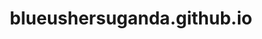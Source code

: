 # blueushersuganda.github.io
<!DOCTYPE html>
<html lang="en">
<head>
    <meta charset="UTF-8">
    <meta name="viewport" content="width=device-width, initial-scale=1.0">
    <title>Blue Ushers Uganda Ltd - Professional Ushering Services</title>
    <style>
        * {
            margin: 0;
            padding: 0;
            box-sizing: border-box;
        }

        body {
            font-family: 'Arial', sans-serif;
            line-height: 1.6;
            color: #333;
        }

        .container {
            max-width: 1200px;
            margin: 0 auto;
            padding: 0 20px;
        }

        /* Header */
        header {
            background: linear-gradient(135deg, #2c5aa0, #1e3d72);
            color: white;
            padding: 1rem 0;
            position: fixed;
            width: 100%;
            top: 0;
            z-index: 1000;
            box-shadow: 0 2px 10px rgba(0,0,0,0.1);
        }

        nav {
            display: flex;
            justify-content: space-between;
            align-items: center;
        }

        .logo {
            font-size: 1.8rem;
            font-weight: bold;
        }

        .nav-links {
            display: flex;
            list-style: none;
            gap: 2rem;
        }

        .nav-links a {
            color: white;
            text-decoration: none;
            transition: color 0.3s;
        }

        .nav-links a:hover {
            color: #87ceeb;
        }

        .menu-toggle {
            display: none;
            background: none;
            border: none;
            color: white;
            font-size: 1.5rem;
            cursor: pointer;
        }

        /* Hero Section */
        .hero {
            background: linear-gradient(rgba(44, 90, 160, 0.8), rgba(30, 61, 114, 0.8)), url('data:image/svg+xml,<svg xmlns="http://www.w3.org/2000/svg" viewBox="0 0 1200 600"><rect fill="%23f0f8ff" width="1200" height="600"/><path fill="%232c5aa0" opacity="0.1" d="M0,300 Q300,200 600,300 T1200,300 L1200,600 L0,600 Z"/></svg>');
            height: 100vh;
            display: flex;
            align-items: center;
            text-align: center;
            color: white;
        }

        .hero-content h1 {
            font-size: 3.5rem;
            margin-bottom: 1rem;
            animation: fadeInUp 1s ease;
        }

        .hero-content p {
            font-size: 1.3rem;
            margin-bottom: 2rem;
            animation: fadeInUp 1s ease 0.3s both;
        }

        .cta-button {
            display: inline-block;
            background: #ff6b35;
            color: white;
            padding: 15px 30px;
            text-decoration: none;
            border-radius: 50px;
            font-weight: bold;
            transition: all 0.3s;
            animation: fadeInUp 1s ease 0.6s both;
        }

        .cta-button:hover {
            background: #e55a2b;
            transform: translateY(-3px);
            box-shadow: 0 10px 20px rgba(0,0,0,0.2);
        }

        /* Sections */
        section {
            padding: 80px 0;
        }

        .section-title {
            text-align: center;
            font-size: 2.5rem;
            margin-bottom: 3rem;
            color: #2c5aa0;
        }

        /* Services */
        .services-grid {
            display: grid;
            grid-template-columns: repeat(auto-fit, minmax(300px, 1fr));
            gap: 2rem;
            margin-top: 3rem;
        }

        .service-card {
            background: white;
            padding: 2rem;
            border-radius: 15px;
            box-shadow: 0 10px 30px rgba(0,0,0,0.1);
            text-align: center;
            transition: transform 0.3s, box-shadow 0.3s;
        }

        .service-card:hover {
            transform: translateY(-10px);
            box-shadow: 0 20px 40px rgba(0,0,0,0.15);
        }

        .service-icon {
            width: 80px;
            height: 80px;
            background: #2c5aa0;
            border-radius: 50%;
            display: flex;
            align-items: center;
            justify-content: center;
            margin: 0 auto 1rem;
            color: white;
            font-size: 2rem;
        }

        /* About */
        .about-content {
            display: grid;
            grid-template-columns: 1fr 1fr;
            gap: 3rem;
            align-items: center;
        }

        .about-text {
            font-size: 1.1rem;
            line-height: 1.8;
        }

        .about-stats {
            display: grid;
            grid-template-columns: repeat(2, 1fr);
            gap: 1rem;
            margin-top: 2rem;
        }

        .stat-card {
            background: #f8f9fa;
            padding: 1.5rem;
            border-radius: 10px;
            text-align: center;
        }

        .stat-number {
            font-size: 2rem;
            font-weight: bold;
            color: #2c5aa0;
        }

        /* Booking Form */
        .booking-form {
            background: #f8f9fa;
            padding: 3rem;
            border-radius: 15px;
            max-width: 600px;
            margin: 0 auto;
        }

        .form-group {
            margin-bottom: 1.5rem;
        }

        .form-group label {
            display: block;
            margin-bottom: 0.5rem;
            font-weight: bold;
            color: #2c5aa0;
        }

        .form-group input,
        .form-group select,
        .form-group textarea {
            width: 100%;
            padding: 12px;
            border: 1px solid #ddd;
            border-radius: 8px;
            font-size: 1rem;
        }

        .form-group textarea {
            height: 120px;
            resize: vertical;
        }

        .submit-btn {
            background: #2c5aa0;
            color: white;
            padding: 15px 30px;
            border: none;
            border-radius: 8px;
            font-size: 1rem;
            font-weight: bold;
            cursor: pointer;
            transition: background 0.3s;
            width: 100%;
        }

        .submit-btn:hover {
            background: #1e3d72;
        }

        /* Contact */
        .contact-info {
            display: grid;
            grid-template-columns: repeat(auto-fit, minmax(250px, 1fr));
            gap: 2rem;
        }

        .contact-card {
            background: white;
            padding: 2rem;
            border-radius: 15px;
            box-shadow: 0 5px 15px rgba(0,0,0,0.1);
            text-align: center;
        }

        .contact-icon {
            width: 60px;
            height: 60px;
            background: #ff6b35;
            border-radius: 50%;
            display: flex;
            align-items: center;
            justify-content: center;
            margin: 0 auto 1rem;
            color: white;
            font-size: 1.5rem;
        }

        /* Footer */
        footer {
            background: #1e3d72;
            color: white;
            text-align: center;
            padding: 2rem 0;
        }

        /* Animations */
        @keyframes fadeInUp {
            from {
                opacity: 0;
                transform: translateY(30px);
            }
            to {
                opacity: 1;
                transform: translateY(0);
            }
        }

        /* Responsive */
        @media (max-width: 768px) {
            .menu-toggle {
                display: block;
            }

            .nav-links {
                display: none;
                position: absolute;
                top: 100%;
                left: 0;
                width: 100%;
                background: #2c5aa0;
                flex-direction: column;
                padding: 1rem;
            }

            .nav-links.active {
                display: flex;
            }

            .hero-content h1 {
                font-size: 2.5rem;
            }

            .about-content {
                grid-template-columns: 1fr;
            }

            .services-grid,
            .contact-info {
                grid-template-columns: 1fr;
            }
        }
    </style>
</head>
<body>
    <!-- Header -->
    <header>
        <nav class="container">
            <div class="logo">Blue Ushers Uganda</div>
            <button class="menu-toggle" id="menuToggle">☰</button>
            <ul class="nav-links" id="navLinks">
                <li><a href="#home">Home</a></li>
                <li><a href="#services">Services</a></li>
                <li><a href="#about">About</a></li>
                <li><a href="#book">Book Now</a></li>
                <li><a href="#contact">Contact</a></li>
            </ul>
        </nav>
    </header>

    <!-- Hero Section -->
    <section id="home" class="hero">
        <div class="container">
            <div class="hero-content">
                <h1>Professional Ushering Services</h1>
                <p>Elevating events with grace, professionalism, and exceptional service across Uganda</p>
                <a href="#book" class="cta-button">Book Our Services</a>
            </div>
        </div>
    </section>

    <!-- Services Section -->
    <section id="services">
        <div class="container">
            <h2 class="section-title">Our Services</h2>
            <div class="services-grid">
                <div class="service-card">
                    <div class="service-icon">🎭</div>
                    <h3>Event Ushering</h3>
                    <p>Professional ushers for conferences, seminars, and corporate events. We ensure smooth guest management and exceptional hospitality.</p>
                </div>
                <div class="service-card">
                    <div class="service-icon">💒</div>
                    <h3>Wedding Ushering</h3>
                    <p>Make your special day perfect with our elegant wedding ushers who guide guests with grace and ensure seamless ceremony flow.</p>
                </div>
                <div class="service-card">
                    <div class="service-icon">🎓</div>
                    <h3>Graduation Ceremonies</h3>
                    <p>Experienced ushers for graduation events, managing crowd flow and ensuring dignified proceedings for this milestone occasion.</p>
                </div>
                <div class="service-card">
                    <div class="service-icon">🎪</div>
                    <h3>Entertainment Events</h3>
                    <p>Dynamic ushering services for concerts, shows, and entertainment venues with focus on safety and guest satisfaction.</p>
                </div>
                <div class="service-card">
                    <div class="service-icon">🏢</div>
                    <h3>Corporate Functions</h3>
                    <p>Professional support for board meetings, AGMs, and corporate gatherings with discretion and efficiency.</p>
                </div>
                <div class="service-card">
                    <div class="service-icon">⛪</div>
                    <h3>Religious Ceremonies</h3>
                    <p>Respectful and courteous ushering for religious events, maintaining the sanctity and order of the occasion.</p>
                </div>
            </div>
        </div>
    </section>

    <!-- About Section -->
    <section id="about">
        <div class="container">
            <h2 class="section-title">About Blue Ushers Uganda</h2>
            <div class="about-content">
                <div class="about-text">
                    <p>Blue Ushers Uganda Ltd is a premier ushering company dedicated to providing exceptional hospitality services across Uganda. With years of experience in event management and customer service, we pride ourselves on delivering professional, courteous, and reliable ushering services.</p>
                    
                    <p>Our team consists of highly trained professionals who understand the importance of first impressions and seamless event execution. We work closely with event organizers to ensure every guest feels welcomed and every detail is perfectly managed.</p>
                    
                    <p>Whether it's a corporate event, wedding, graduation, or any special occasion, Blue Ushers Uganda is committed to elevating your event experience through our dedication to excellence and professionalism.</p>
                </div>
                <div class="about-stats">
                    <div class="stat-card">
                        <div class="stat-number">500+</div>
                        <p>Events Served</p>
                    </div>
                    <div class="stat-card">
                        <div class="stat-number">98%</div>
                        <p>Client Satisfaction</p>
                    </div>
                    <div class="stat-card">
                        <div class="stat-number">50+</div>
                        <p>Trained Ushers</p>
                    </div>
                    <div class="stat-card">
                        <div class="stat-number">5</div>
                        <p>Years Experience</p>
                    </div>
                </div>
            </div>
        </div>
    </section>

    <!-- Booking Section -->
    <section id="book">
        <div class="container">
            <h2 class="section-title">Book Our Services</h2>
            <form class="booking-form" id="bookingForm">
                <div class="form-group">
                    <label for="eventType">Event Type</label>
                    <select id="eventType" required>
                        <option value="">Select Event Type</option>
                        <option value="wedding">Wedding</option>
                        <option value="corporate">Corporate Event</option>
                        <option value="conference">Conference/Seminar</option>
                        <option value="graduation">Graduation</option>
                        <option value="entertainment">Entertainment Event</option>
                        <option value="religious">Religious Ceremony</option>
                        <option value="other">Other</option>
                    </select>
                </div>
                
                <div class="form-group">
                    <label for="clientName">Your Name</label>
                    <input type="text" id="clientName" required>
                </div>
                
                <div class="form-group">
                    <label for="email">Email</label>
                    <input type="email" id="email" required>
                </div>
                
                <div class="form-group">
                    <label for="phone">Phone Number</label>
                    <input type="tel" id="phone" required>
                </div>
                
                <div class="form-group">
                    <label for="eventDate">Event Date</label>
                    <input type="date" id="eventDate" required>
                </div>
                
                <div class="form-group">
                    <label for="venue">Venue</label>
                    <input type="text" id="venue" required>
                </div>
                
                <div class="form-group">
                    <label for="guestCount">Expected Guest Count</label>
                    <input type="number" id="guestCount" min="1" required>
                </div>
                
                <div class="form-group">
                    <label for="ushersNeeded">Number of Ushers Needed</label>
                    <input type="number" id="ushersNeeded" min="1" required>
                </div>
                
                <div class="form-group">
                    <label for="requirements">Special Requirements</label>
                    <textarea id="requirements" placeholder="Please describe any special requirements or additional information..."></textarea>
                </div>
                
                <button type="submit" class="submit-btn">Submit Booking Request</button>
            </form>
        </div>
    </section>

    <!-- Contact Section -->
    <section id="contact">
        <div class="container">
            <h2 class="section-title">Contact Us</h2>
            <div class="contact-info">
                <div class="contact-card">
                    <div class="contact-icon">📍</div>
                    <h3>Our Office</h3>
                    <p>Kampala, Uganda<br>Plot 123, Business District</p>
                </div>
                <div class="contact-card">
                    <div class="contact-icon">📞</div>
                    <h3>Phone</h3>
                    <p>+256 700 123 456<br>+256 750 789 012</p>
                </div>
                <div class="contact-card">
                    <div class="contact-icon">✉️</div>
                    <h3>Email</h3>
                    <p>info@blueushersuganda.com<br>bookings@blueushersuganda.com</p>
                </div>
                <div class="contact-card">
                    <div class="contact-icon">⏰</div>
                    <h3>Business Hours</h3>
                    <p>Monday - Friday: 8AM - 6PM<br>Saturday: 9AM - 4PM</p>
                </div>
            </div>
        </div>
    </section>

    <!-- Footer -->
    <footer>
        <div class="container">
            <p>&copy; 2025 Blue Ushers Uganda Ltd. All rights reserved. | Professional Ushering Services</p>
        </div>
    </footer>

    <script>
        // Mobile menu toggle
        const menuToggle = document.getElementById('menuToggle');
        const navLinks = document.getElementById('navLinks');

        menuToggle.addEventListener('click', () => {
            navLinks.classList.toggle('active');
        });

        // Smooth scrolling for navigation links
        document.querySelectorAll('a[href^="#"]').forEach(anchor => {
            anchor.addEventListener('click', function (e) {
                e.preventDefault();
                const target = document.querySelector(this.getAttribute('href'));
                target.scrollIntoView({
                    behavior: 'smooth',
                    block: 'start'
                });
                // Close mobile menu if open
                navLinks.classList.remove('active');
            });
        });

        // Form submission
        const bookingForm = document.getElementById('bookingForm');
        bookingForm.addEventListener('submit', function(e) {
            e.preventDefault();
            
            // Get form data
            const formData = new FormData(bookingForm);
            const bookingData = {};
            formData.forEach((value, key) => {
                bookingData[key] = value;
            });
            
            // Simulate form submission
            alert('Thank you for your booking request! We will contact you within 24 hours to confirm your booking and discuss further details.');
            bookingForm.reset();
        });

        // Set minimum date to today for event date input
        const eventDateInput = document.getElementById('eventDate');
        const today = new Date().toISOString().split('T')[0];
        eventDateInput.setAttribute('min', today);

        // Dynamic usher count suggestion based on guest count
        const guestCountInput = document.getElementById('guestCount');
        const ushersNeededInput = document.getElementById('ushersNeeded');

        guestCountInput.addEventListener('input', function() {
            const guestCount = parseInt(this.value);
            if (guestCount > 0) {
                // Suggest 1 usher per 50 guests (minimum 2)
                const suggestedUshers = Math.max(2, Math.ceil(guestCount / 50));
                ushersNeededInput.value = suggestedUshers;
            }
        });

        // Header scroll effect
        window.addEventListener('scroll', () => {
            const header = document.querySelector('header');
            if (window.scrollY > 100) {
                header.style.background = 'linear-gradient(135deg, #1e3d72, #0f2749)';
            } else {
                header.style.background = 'linear-gradient(135deg, #2c5aa0, #1e3d72)';
            }
        });
    </script>
</body>
</html>
